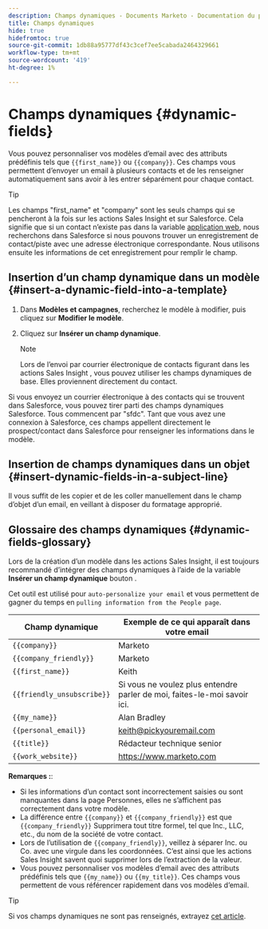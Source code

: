 ```yaml
---
description: Champs dynamiques - Documents Marketo - Documentation du produit
title: Champs dynamiques
hide: true
hidefromtoc: true
source-git-commit: 1db88a95777df43c3cef7ee5cabada2464329661
workflow-type: tm+mt
source-wordcount: '419'
ht-degree: 1%

---
```


# Champs dynamiques {#dynamic-fields}

Vous pouvez personnaliser vos modèles d’email avec des attributs prédéfinis tels que `{{first_name}}` ou `{{company}}`. Ces champs vous permettent d’envoyer un email à plusieurs contacts et de les renseigner automatiquement sans avoir à les entrer séparément pour chaque contact.

>[!TIP]
>
>Les champs &quot;first_name&quot; et &quot;company&quot; sont les seuls champs qui se pencheront à la fois sur les actions Sales Insight et sur Salesforce. Cela signifie que si un contact n’existe pas dans la variable [application web](https://toutapp.com/login), nous recherchons dans Salesforce si nous pouvons trouver un enregistrement de contact/piste avec une adresse électronique correspondante. Nous utilisons ensuite les informations de cet enregistrement pour remplir le champ.

## Insertion d’un champ dynamique dans un modèle {#insert-a-dynamic-field-into-a-template}

1. Dans **Modèles et campagnes**, recherchez le modèle à modifier, puis cliquez sur **Modifier le modèle**.

1. Cliquez sur **Insérer un champ dynamique**.

   >[!NOTE]
   >
   >Lors de l’envoi par courrier électronique de contacts figurant dans les actions Sales Insight , vous pouvez utiliser les champs dynamiques de base. Elles proviennent directement du contact.

Si vous envoyez un courrier électronique à des contacts qui se trouvent dans Salesforce, vous pouvez tirer parti des champs dynamiques Salesforce. Tous commencent par &quot;sfdc&quot;. Tant que vous avez une connexion à Salesforce, ces champs appellent directement le prospect/contact dans Salesforce pour renseigner les informations dans le modèle.

## Insertion de champs dynamiques dans un objet {#insert-dynamic-fields-in-a-subject-line}

Il vous suffit de les copier et de les coller manuellement dans le champ d’objet d’un email, en veillant à disposer du formatage approprié.

## Glossaire des champs dynamiques {#dynamic-fields-glossary}

Lors de la création d’un modèle dans les actions Sales Insight, il est toujours recommandé d’intégrer des champs dynamiques à l’aide de la variable **Insérer un champ dynamique** bouton .

Cet outil est utilisé pour `auto-personalize your email` et vous permettent de gagner du temps en `pulling information from the People page`.

| Champ dynamique | Exemple de ce qui apparaît dans votre email |
|---|---|
| `{{company}}` | Marketo |
| `{{company_friendly}}` | Marketo |
| `{{first_name}}` | Keith |
| `{{friendly_unsubscribe}}` | Si vous ne voulez plus entendre parler de moi, faites-le-moi savoir ici. |
| `{{my_name}}` | Alan Bradley |
| `{{personal_email}}` | keith@pickyouremail.com |
| `{{title}}` | Rédacteur technique senior |
| `{{work_website}}` | https://www.marketo.com |

**Remarques :**:

* Si les informations d’un contact sont incorrectement saisies ou sont manquantes dans la page Personnes, elles ne s’affichent pas correctement dans votre modèle.
* La différence entre `{{company}}` et `{{company_friendly}}` est que `{{company_friendly}}` Supprimera tout titre formel, tel que Inc., LLC, etc., du nom de la société de votre contact.
* Lors de l’utilisation de `{{company_friendly}}`, veillez à séparer Inc. ou Co. avec une virgule dans les coordonnées. C’est ainsi que les actions Sales Insight savent quoi supprimer lors de l’extraction de la valeur.
* Vous pouvez personnaliser vos modèles d’email avec des attributs prédéfinis tels que `{{my_name}}` ou `{{my_title}}`. Ces champs vous permettent de vous référencer rapidement dans vos modèles d’email.

>[!TIP]
>
>Si vos champs dynamiques ne sont pas renseignés, extrayez [cet article](/help/marketo/product-docs/marketo-sales-insight/actions/faq/why-arent-my-dynamic-fields-filling-out).
